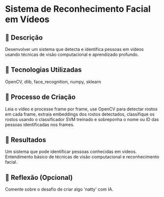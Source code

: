 # Sistema de Reconhecimento Facial em Vídeos

## 📒 Descrição
Desenvolver um sistema que detecta e identifica pessoas em vídeos usando técnicas de visão computacional e aprendizado profundo.

## 🤖 Tecnologias Utilizadas
OpenCV, dlib, face_recognition, numpy, sklearn

## 🧐 Processo de Criação
Leia o vídeo e processe frame por frame, use OpenCV para detectar rostos em cada frame, extraia embeddings dos rostos detectados, classifique os rostos usando o classificador SVM treinado e sobreponha o nome ou ID das pessoas identificadas nos frames.

## 🚀 Resultados
Um sistema que pode identificar pessoas conhecidas em vídeos.
Entendimento básico de técnicas de visão computacional e reconhecimento facial.

## 💭 Reflexão (Opcional)
Comente sobre o desafio de criar algo 'natty' com IA.

